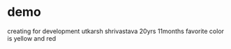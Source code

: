 # demo
creating for development
utkarsh shrivastava
20yrs 11months 
favorite color is yellow and red 
